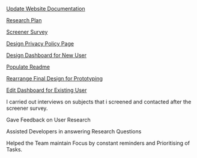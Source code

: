 [Update Website Documentation](https://docs.google.com/document/d/1ot66QbbWP_DabLO-iAcerZGNyNn_0PdXpvyVEi85UfY/edit?usp=sharing)

[Research Plan](https://docs.google.com/document/d/1C1LY6GdUW2vydhLW9a2T6ane28hCqOVDqh3xDPmZUa4/edit?usp=sharing)

[Screener Survey](https://forms.gle/GjPZiaCLJwnYp8pH7)

[Design Privacy Policy Page](https://www.figma.com/file/mURSGFsm0Hx7tTKxTL6Kbw/(control-version)-PROJECT_TEAM_44-CHUNK_FILES-PROJECT-LIBRARY-Team-version?node-id=2472%3A36992)

[Design Dashboard for New User](https://www.figma.com/file/mURSGFsm0Hx7tTKxTL6Kbw/(control-version)-PROJECT_TEAM_44-CHUNK_FILES-PROJECT-LIBRARY-Team-version?node-id=2472%3A36333)

[Populate Readme](https://github.com/zuri-training/Team-44_Chunk-file/commit/9d283239254d1c220436432ed9225d3626ccc424)

[Rearrange Final Design for Prototyping](https://github.com/zuri-training/Team-44_Chunk-file/commit/9d283239254d1c220436432ed9225d3626ccc424)

[Edit Dashboard for Existing User](https://www.figma.com/file/mURSGFsm0Hx7tTKxTL6Kbw/(control-version)-PROJECT_TEAM_44-CHUNK_FILES-PROJECT-LIBRARY-Team-version?node-id=2472%3A36042)

I carried out interviews on subjects that i screened and contacted after the screener survey.

Gave Feedback on User Research

Assisted Developers in answering Research Questions

Helped the Team maintain Focus by constant reminders and Prioritising of Tasks.